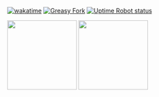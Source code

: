 [![wakatime](https://wakatime.com/badge/user/714d0fb6-6c41-4163-8554-4d4274080ef9.svg)](https://wakatime.com/@714d0fb6-6c41-4163-8554-4d4274080ef9)
[![Greasy Fork](https://img.shields.io/greasyfork/dd/390421?color=orange&label=Beautify&logo=javascript)](https://greasyfork.org/zh-CN/scripts/390421-beautify)
[![Uptime Robot status](https://img.shields.io/uptimerobot/status/m793209744-55311b43a78be482a40ded22?label=my-server)](https://stats.uptimerobot.com/gDjYXtqnWz)

<a href="#"><img src="https://github-readme-stats.vercel.app/api?username=symant233&count_private=true&show_icons=true" height="160" /></a>
<a href="#"><img src="https://github-readme-stats.vercel.app/api/top-langs/?username=symant233&langs_count=8&layout=compact" height="160" /></a>

